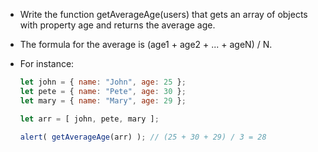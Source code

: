 - Write the function getAverageAge(users) that gets an array of objects with property age and returns the average age.

- The formula for the average is (age1 + age2 + ... + ageN) / N.

- For instance:
    ```js
    let john = { name: "John", age: 25 };
    let pete = { name: "Pete", age: 30 };
    let mary = { name: "Mary", age: 29 };

    let arr = [ john, pete, mary ];

    alert( getAverageAge(arr) ); // (25 + 30 + 29) / 3 = 28
    ```